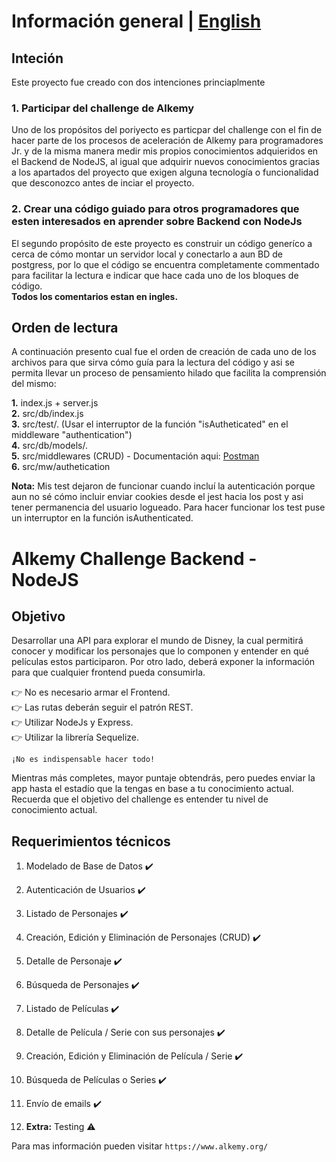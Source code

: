 # Información general | [English](https://github.com/Nano204/AlkemyChallengeBE/blob/main/README_English.md)

## Inteción

Este proyecto fue creado con dos intenciones princiaplmente

### 1. Participar del challenge de Alkemy

Uno de los propósitos del poriyecto es particpar del challenge con el fin de hacer parte de los procesos de aceleración de Alkemy para programadores Jr. y de la misma manera medir mis propios conocimientos adquieridos en el Backend de NodeJS, al igual que adquirir nuevos conocimientos gracias a los apartados del proyecto que exigen alguna tecnología o funcionalidad que desconozco antes de inciar el proyecto.

### 2. Crear una código guiado para otros programadores que esten interesados en aprender sobre Backend con NodeJs

El segundo propósito de este proyecto es construir un código generíco a cerca de cómo montar un servidor local y conectarlo a aun BD de postgress, por lo que el código se encuentra completamente commentado para facilitar la lectura e indicar que hace cada uno de los bloques de código.<br />
**Todos los comentarios estan en ingles.**

## Orden de lectura

A continuación presento cual fue el orden de creación de cada uno de los archivos para que sirva cómo guía para la lectura del código y asi se permita llevar un proceso de pensamiento hilado que facilita la comprensión del mismo:

**1.** index.js + server.js <br />
**2.** src/db/index.js <br />
**3.** src/test/. (Usar el interruptor de la función "isAutheticated" en el middleware "authentication")<br />
**4.** src/db/models/. <br />
**5.** src/middlewares (CRUD) - Documentación aqui: [Postman](https://documenter.getpostman.com/view/21829383/UzJPMapD)<br />
**6.** src/mw/authetication <br />

**Nota:** Mis test dejaron de funcionar cuando incluí la autenticación porque aun no sé cómo incluir enviar cookies desde el jest hacia los post y asi tener permanencia del usuario logueado. Para hacer funcionar los test puse un interruptor en la función isAuthenticated.

# Alkemy Challenge Backend - NodeJS

## Objetivo

Desarrollar una API para explorar el mundo de Disney, la cual permitirá conocer y modificar los personajes que lo componen y entender en qué películas estos participaron. Por otro lado, deberá exponer la información para que cualquier frontend pueda consumirla.

👉 No es necesario armar el Frontend. <br />
👉 Las rutas deberán seguir el patrón REST. <br />
👉 Utilizar NodeJs y Express. <br />
👉 Utilizar la librería Sequelize.

`¡No es indispensable hacer todo!`

Mientras más completes, mayor puntaje obtendrás, pero puedes enviar la app hasta el estadío que la tengas en base a tu conocimiento actual. Recuerda que el objetivo del challenge es entender tu nivel de conocimiento actual.

## Requerimientos técnicos

1.  Modelado de Base de Datos ✔️

2.  Autenticación de Usuarios ✔️

3.  Listado de Personajes ✔️

4.  Creación, Edición y Eliminación de Personajes (CRUD) ✔️

5.  Detalle de Personaje ✔️

6.  Búsqueda de Personajes ✔️

7.  Listado de Películas ✔️

8.  Detalle de Película / Serie con sus personajes ✔️

9.  Creación, Edición y Eliminación de Película / Serie ✔️

10. Búsqueda de Películas o Series ✔️

11. Envío de emails ✔️

12. **Extra:** Testing ⚠️

Para mas información pueden visitar `https://www.alkemy.org/`
